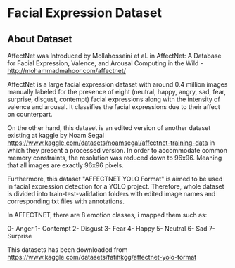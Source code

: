 # Facial Expression Dataset

## About Dataset
AffectNet was Introduced by Mollahosseini et al. in AffectNet: A Database for Facial Expression, Valence, and Arousal Computing in the Wild - http://mohammadmahoor.com/affectnet/

AffectNet is a large facial expression dataset with around 0.4 million images manually labeled for the presence of eight (neutral, happy, angry, sad, fear, surprise, disgust, contempt) facial expressions along with the intensity of valence and arousal. It classifies the facial expressions due to their affect on counterpart.

On the other hand, this dataset is an edited version of another dataset existing at kaggle by Noam Segal https://www.kaggle.com/datasets/noamsegal/affectnet-training-data in which they present a processed version. In order to accommodate common memory constraints, the resolution was reduced down to 96x96. Meaning that all images are exactly 96x96 pixels.

Furthermore, this dataset "AFFECTNET YOLO Format" is aimed to be used in facial expression detection for a YOLO project. Therefore, whole dataset is divided into train-test-validation folders with edited image names and corresponding txt files with annotations.

In AFFECTNET, there are 8 emotion classes, i mapped them such as:

0- Anger
1- Contempt
2- Disgust
3- Fear
4- Happy
5- Neutral
6- Sad
7- Surprise

This datasets has been downloaded from https://www.kaggle.com/datasets/fatihkgg/affectnet-yolo-format
